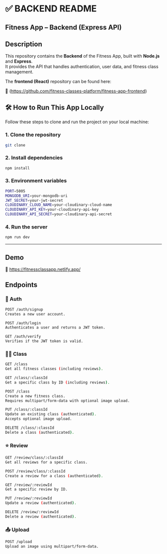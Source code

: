 # ✅ BACKEND README 

## Fitness App – Backend (Express API)

## Description

This repository contains the **Backend** of the Fitness App, built with **Node.js** and **Express**.  
It provides the API that handles authentication, user data, and fitness class management.

The **frontend (React)** repository can be found here:

🔗 (https://github.com/fitness-classes-platform/fitness-app-frontend)



## 🛠️ How to Run This App Locally

Follow these steps to clone and run the project on your local machine:

### 1. Clone the repository
```bash
git clone
```

### 2. Install dependencies
```bash
npm install
```

### 3. Environment variables
```bash
PORT=5005
MONGODB_URI=your-mongodb-uri
JWT_SECRET=your-jwt-secret
CLOUDINARY_CLOUD_NAME=your-cloudinary-cloud-name
CLOUDINARY_API_KEY=your-cloudinary-api-key
CLOUDINARY_API_SECRET=your-cloudinary-api-secret
```
### 4. Run the server
```bash
npm run dev
```

---

## Demo
🔗 https://fitnessclassapp.netlify.app/

## Endpoints

### 🔐 Auth 
```bash
POST /auth/signup
Creates a new user account.

POST /auth/login
Authenticates a user and returns a JWT token.

GET /auth/verify
Verifies if the JWT token is valid.

```

### 🧘‍♀️ Class 
```bash
GET /class
Get all fitness classes (including reviews).

GET /class/:classId
Get a specific class by ID (including reviews).

POST /class
Create a new fitness class.
Requires multipart/form-data with optional image upload.

PUT /class/:classId
Update an existing class (authenticated).
Accepts optional image upload.

DELETE /class/:classId
Delete a class (authenticated).
```
### ⭐ Review 
```bash
GET /review/class/:classId
Get all reviews for a specific class.

POST /review/class/:classId
Create a review for a class (authenticated).

GET /review/:reviewId
Get a specific review by ID.

PUT /review/:reviewId
Update a review (authenticated).

DELETE /review/:reviewId
Delete a review (authenticated).
```
### 📤 Upload 
```bash
POST /upload
Upload an image using multipart/form-data.
```

